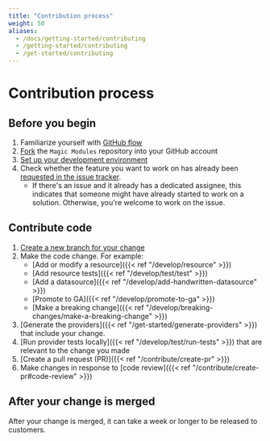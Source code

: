 ```yaml
---
title: "Contribution process"
weight: 50
aliases:
  - /docs/getting-started/contributing
  - /getting-started/contributing
  - /get-started/contributing
---
```


# Contribution process

## Before you begin

1. Familiarize yourself with [GitHub flow](https://docs.github.com/en/get-started/quickstart/github-flow)
1. [Fork](https://docs.github.com/en/get-started/quickstart/fork-a-repo) the `Magic Modules` repository into your GitHub account
1. [Set up your development environment](https://googlecloudplatform.github.io/magic-modules/get-started/generate-providers/)
1. Check whether the feature you want to work on has already been [requested in the issue tracker](https://github.com/hashicorp/terraform-provider-google/issues).
   - If there's an issue and it already has a dedicated assignee, this indicates that someone might have already started to work on a solution. Otherwise, you're welcome to work on the issue.

## Contribute code

1. [Create a new branch for your change](https://docs.github.com/en/get-started/quickstart/github-flow#create-a-branch)
1. Make the code change. For example:
   - [Add or modify a resource]({{< ref "/develop/resource" >}})
   - [Add resource tests]({{< ref "/develop/test/test" >}})
   - [Add a datasource]({{< ref "/develop/add-handwritten-datasource" >}})
   - [Promote to GA]({{< ref "/develop/promote-to-ga" >}})
   - [Make a breaking change]({{< ref "/develop/breaking-changes/make-a-breaking-change" >}})
1. [Generate the providers]({{< ref "/get-started/generate-providers" >}}) that include your change.
1. [Run provider tests locally]({{< ref "/develop/test/run-tests" >}}) that are relevant to the change you made
1. [Create a pull request (PR)]({{< ref "/contribute/create-pr" >}})
1. Make changes in response to [code review]({{< ref "/contribute/create-pr#code-review" >}})

## After your change is merged

After your change is merged, it can take a week or longer to be released to customers.
